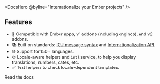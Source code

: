 <DocsHero
  @byline="Internationalize your Ember projects"
/>

<div class="index-route container">
  <div>
    <h2 class="section-title">
      Features
    </h2>
    <ul>
      <li>
        🐹 Compatible with Ember apps, v1 addons (including engines), and v2 addons.
      </li>
      <li>
        📚 Built on standards: <a class="external-link" href="https://formatjs.github.io/docs/core-concepts/icu-syntax/" target="_blank" rel="noopener noreferrer">ICU message syntax</a> and <a class="external-link" href="https://developer.mozilla.org/docs/Web/JavaScript/Reference/Global_Objects/Intl" target="_blank" rel="noopener noreferrer">Internationalization API</a>.
      </li>
      <li>
        🌐 Support for 150+ languages.
      </li>
      <li>
        ⚙️ Locale-aware helpers and <code>intl</code> service, to help you display translations, numbers, dates, etc.
      </li>
      <li>
        ✅ Test helpers to check locale-dependent templates.
      </li>
    </ul>
  </div>

  <div>
    <DocsLink @route="docs">
      Read the docs
    </DocsLink>
  </div>
</div>